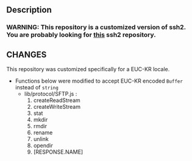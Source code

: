 ## Description
### WARNING: This repository is a customized version of ssh2. You are probably looking for [this](https://github.com/mscdex/ssh2) ssh2 repository.

## CHANGES
This repository was customized specifically for a EUC-KR locale.

- Functions below were modified to accept EUC-KR encoded ```Buffer``` instead of ```string```
  - lib/protocol/SFTP.js :
    1. createReadStream
    1. createWriteStream
    1. stat
    1. mkdir
    1. rmdir
    1. rename
    1. unlink
    1. opendir
    1. [RESPONSE.NAME]
